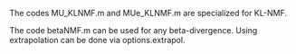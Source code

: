 The codes MU_KLNMF.m and MUe_KLNMF.m are specialized for KL-NMF. 

The code betaNMF.m can be used for any beta-divergence. Using extrapolation can be done via options.extrapol. 
